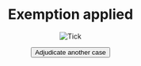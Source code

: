 <div style="text-align: center;">

# Exemption applied

<p>
<img src="{{ '/assets/images/tick.png' | url }}" alt="Tick" class="icon">
</p>

 <p>
	     <a href="https://sassica.github.io/nsw-lightson-prototype/case2">
         <button class="au-btn">Adjudicate another case</button>
            </a>	    
			    </p>

</div>
